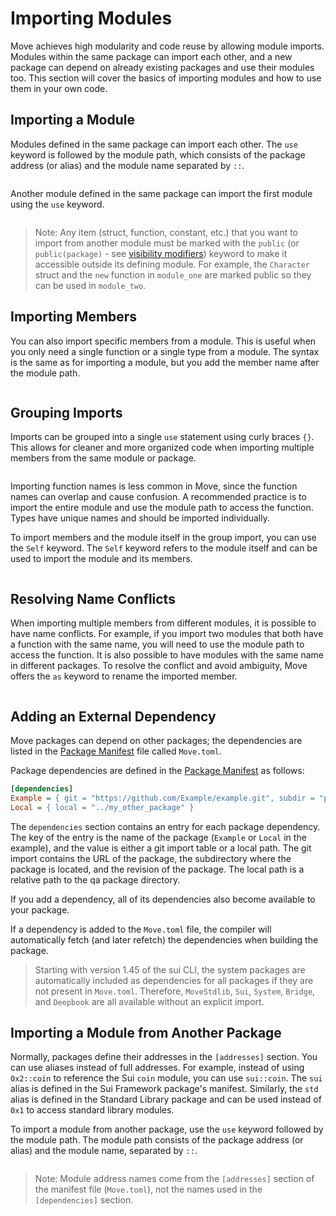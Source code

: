 # Importing Modules

<!--
    TODO: create a better example for:
        1. Importing a module in general
        2. Importing a member
        3. Importing multiple members
        4. Grouping imports
        5. Self keyword for groups
-->

<!--

Goals:
    - Show the import syntax
    - Local dependencies
    - External dependencies
    - Importing modules from other packages

 -->

Move achieves high modularity and code reuse by allowing module imports. Modules within the same
package can import each other, and a new package can depend on already existing packages and use
their modules too. This section will cover the basics of importing modules and how to use them in
your own code.

## Importing a Module

Modules defined in the same package can import each other. The `use` keyword is followed by the
module path, which consists of the package address (or alias) and the module name separated by `::`.

```move title="File: sources/module_one.move" file=packages/samples/sources/move-basics/importing-modules.move anchor=module_one

```

Another module defined in the same package can import the first module using the `use` keyword.

```move title="File: sources/module_two.move" file=packages/samples/sources/move-basics/importing-modules-two.move anchor=module_two

```

> Note: Any item (struct, function, constant, etc.) that you want to import from another module must
> be marked with the `public` (or `public(package)` - see [visibility modifiers](./visibility.md))
> keyword to make it accessible outside its defining module. For example, the `Character` struct and
> the `new` function in `module_one` are marked public so they can be used in `module_two`.

## Importing Members

You can also import specific members from a module. This is useful when you only need a single
function or a single type from a module. The syntax is the same as for importing a module, but you
add the member name after the module path.

```move file=packages/samples/sources/move-basics/importing-modules-members.move anchor=members

```

## Grouping Imports

Imports can be grouped into a single `use` statement using curly braces `{}`. This allows for
cleaner and more organized code when importing multiple members from the same module or package.

```move file=packages/samples/sources/move-basics/importing-modules-grouped.move anchor=grouped

```

Importing function names is less common in Move, since the function names can overlap and cause
confusion. A recommended practice is to import the entire module and use the module path to access
the function. Types have unique names and should be imported individually.

To import members and the module itself in the group import, you can use the `Self` keyword. The
`Self` keyword refers to the module itself and can be used to import the module and its members.

```move file=packages/samples/sources/move-basics/importing-modules-self.move anchor=self

```

## Resolving Name Conflicts

When importing multiple members from different modules, it is possible to have name conflicts. For
example, if you import two modules that both have a function with the same name, you will need to
use the module path to access the function. It is also possible to have modules with the same name
in different packages. To resolve the conflict and avoid ambiguity, Move offers the `as` keyword to
rename the imported member.

```move file=packages/samples/sources/move-basics/importing-modules-conflict-resolution.move anchor=conflict

```

## Adding an External Dependency

Move packages can depend on other packages; the dependencies are listed in the
[Package Manifest](./../concepts/manifest.md) file called `Move.toml`.

Package dependencies are defined in the [Package Manifest](./../concepts/manifest.md) as follows:

```ini title="Move.toml"
[dependencies]
Example = { git = "https://github.com/Example/example.git", subdir = "path/to/package", rev = "v1.2.3" }
Local = { local = "../my_other_package" }
```

The `dependencies` section contains an entry for each package dependency. The key of the entry is
the name of the package (`Example` or `Local` in the example), and the value is either a git import
table or a local path. The git import contains the URL of the package, the subdirectory where the
package is located, and the revision of the package. The local path is a relative path to the qa
package directory.

If you add a dependency, all of its dependencies also become available to your package.

If a dependency is added to the `Move.toml` file, the compiler will automatically fetch (and later
refetch) the dependencies when building the package.

> Starting with version 1.45 of the sui CLI, the system packages are automatically included as
> dependencies for all packages if they are not present in `Move.toml`. Therefore, `MoveStdlib`,
> `Sui`, `System`, `Bridge`, and `Deepbook` are all available without an explicit import.

## Importing a Module from Another Package

Normally, packages define their addresses in the `[addresses]` section. You can use aliases instead
of full addresses. For example, instead of using `0x2::coin` to reference the Sui `coin` module, you
can use `sui::coin`. The `sui` alias is defined in the Sui Framework package's manifest. Similarly,
the `std` alias is defined in the Standard Library package and can be used instead of `0x1` to
access standard library modules.

To import a module from another package, use the `use` keyword followed by the module path. The
module path consists of the package address (or alias) and the module name, separated by `::`.

```move file=packages/samples/sources/move-basics/importing-modules-external.move anchor=external

```

> Note: Module address names come from the `[addresses]` section of the manifest file (`Move.toml`),
> not the names used in the `[dependencies]` section.
